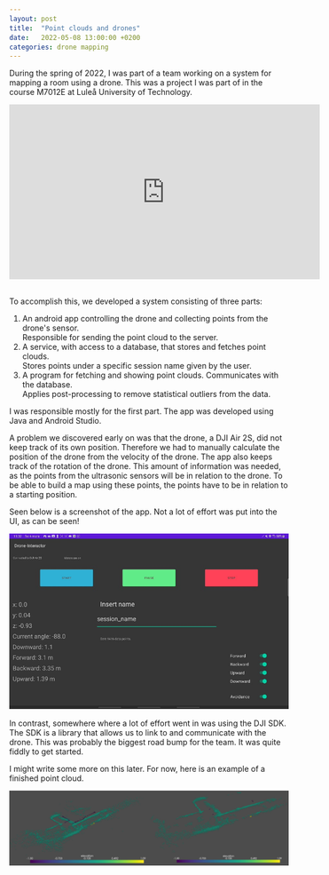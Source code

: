 ```yaml
---
layout: post
title:  "Point clouds and drones"
date:   2022-05-08 13:00:00 +0200
categories: drone mapping
---
```


During the spring of 2022, I was part of a team working on a system for mapping a room using a drone.
This was a project I was part of in the course M7012E at Luleå University of Technology. 

<iframe style="display: block; margin-left: auto; margin-right: auto;" class = "youtube-video" width="560" height="315" src="https://www.youtube.com/embed/hKLTdr7tsGw" title="YouTube video player" frameborder="0" allow="accelerometer; autoplay; clipboard-write; encrypted-media; gyroscope; picture-in-picture" allowfullscreen></iframe>

<br/>

To accomplish this, we developed a system consisting of three parts: 

<ol>
  <li>An android app controlling the drone and collecting points from the drone's sensor. <br/> Responsible for sending the point cloud to the server. </li>
  <li>A service, with access to a database, that stores and fetches point clouds. <br/> Stores points under a specific session name given by the user. </li>
  <li>A program for fetching and showing point clouds. Communicates with the database. <br/> Applies post-processing to remove statistical outliers from the data.</li>
</ol>

I was responsible mostly for the first part. The app was developed using Java and Android Studio.

A problem we discovered early on was that the drone, a DJI Air 2S, did not keep track of its own position. Therefore we had to manually calculate
the position of the drone from the velocity of the drone. The app also keeps track of the rotation of the drone. This amount of information was needed,
as the points from the ultrasonic sensors will be in relation to the drone. To be able to build a map using these points, the points have to be in relation
to a starting position.

Seen below is a screenshot of the app. Not a lot of effort was put into the UI, as can be seen!

![Drone App](/img/drone/drone_app.jpg)

In contrast, somewhere where a lot of effort went in was using the DJI SDK. The SDK is a library that allows us to link to and communicate with the drone.
This was probably the biggest road bump for the team. It was quite fiddly to get started. 

I might write some more on this later. For now, here is an example of a finished point cloud.

![Point Cloud](/img/drone/point_cloud.jpg)